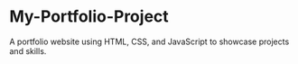 # My-Portfolio-Project
A portfolio website using HTML, CSS, and JavaScript to showcase projects and skills.

